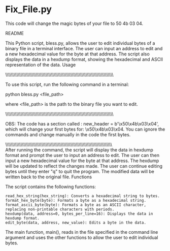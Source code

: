 # Fix_File.py
This code will change the magic bytes of your file to 50 4b 03 04.

README

This Python script, bless.py, allows the user to edit individual bytes of a binary file in a terminal interface. The user can input an address to edit and a new hexadecimal value for the byte at that address. The script also displays the data in a hexdump format, showing the hexadecimal and ASCII representation of the data.
Usage

\\\\\\\\\\\\\\\\\\\\\\\\\\\\\\\\\\\\\\\\\\\\\\\\\\\\\\\\\\\\\\\\\\\\\\\\\\\\\\\\\\\\\\\\\\\\\\\\\\\\\\\\\\\\\\\\\\\\\\\\\\\\\\\\\\\\\\\\\\\\\\\\\\\\\\\\\\\

To use this script, run the following command in a terminal:

python bless.py <file_path>

where <file_path> is the path to the binary file you want to edit.

\\\\\\\\\\\\\\\\\\\\\\\\\\\\\\\\\\\\\\\\\\\\\\\\\\\\\\\\\\\\\\\\\\\\\\\\\\\\\\\\\\\\\\\\\\\\\\\\\\\\\\\\\\\\\\\\\\\\\\\\\\\\\\\\\\\\\\\\\\\\\\\\\\\\\\\\\\\

OBS: The code has a section called : new_header = b'\x50\x4b\x03\x04', which will change your first bytes for: \x50\x4b\x03\x04.
You can ignore the commands and change manually in the code the first bytes. 


\\\\\\\\\\\\\\\\\\\\\\\\\\\\\\\\\\\\\\\\\\\\\\\\\\\\\\\\\\\\\\\\\\\\\\\\\\\\\\\\\\\\\\\\\\\\\\\\\\\\\\\\\\\\\\\\\\\\\\\\\\\\\\\\\\\\\\\\\\\\\\\\\\\\\\\\\\\
After running the command, the script will display the data in hexdump format and prompt the user to input an address to edit. The user can then input a new hexadecimal value for the byte at that address. The hexdump will be updated to reflect the changes made. The user can continue editing bytes until they enter "q" to quit the program. The modified data will be written back to the original file.
Functions

The script contains the following functions:

    read_hex_string(hex_string): Converts a hexadecimal string to bytes.
    format_hex_byte(byte): Formats a byte as a hexadecimal string.
    format_ascii_byte(byte): Formats a byte as an ASCII character, replacing non-printable characters with periods.
    hexdump(data, address=0, bytes_per_line=16): Displays the data in hexdump format.
    edit_byte(data, address, new_value): Edits a byte in the data.

The main function, main(), reads in the file specified in the command line argument and uses the other functions to allow the user to edit individual bytes.
